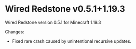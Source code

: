 # Wired Redstone v0.5.1+1.19.3

Wired Redstone version 0.5.1 for Minecraft 1.19.3

Changes:

* Fixed rare crash caused by unintentional recursive updates.

